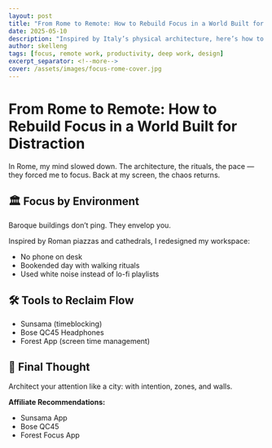 ```yaml
---
layout: post
title: "From Rome to Remote: How to Rebuild Focus in a World Built for Distraction"
date: 2025-05-10
description: "Inspired by Italy’s physical architecture, here’s how to design your digital space for deep focus."
author: skelleng
tags: [focus, remote work, productivity, deep work, design]
excerpt_separator: <!--more-->
cover: /assets/images/focus-rome-cover.jpg
---
```


# From Rome to Remote: How to Rebuild Focus in a World Built for Distraction

In Rome, my mind slowed down. The architecture, the rituals, the pace — they forced me to focus. Back at my screen, the chaos returns.

<!--more-->

## 🏛️ Focus by Environment

Baroque buildings don’t ping. They envelop you.

Inspired by Roman piazzas and cathedrals, I redesigned my workspace:
- No phone on desk  
- Bookended day with walking rituals  
- Used white noise instead of lo-fi playlists

## 🛠️ Tools to Reclaim Flow

- Sunsama (timeblocking)  
- Bose QC45 Headphones  
- Forest App (screen time management)

## 💬 Final Thought

Architect your attention like a city: with intention, zones, and walls.

**Affiliate Recommendations:**  
- Sunsama App  
- Bose QC45  
- Forest Focus App
